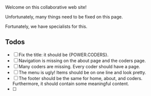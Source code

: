 Welcome on this collaborative web site!

Unfortunately, many things need to be fixed on this page.

Fortunately, we have specialists for this.

## Todos

* [ ] Fix the title: it should be {POWER.CODERS}.
* [ ] Navigation is missing on the about page and the coders page.
* [ ] Many coders are missing. Every coder should have a page.
* [ ] The menu is ugly! Items should be on one line and look pretty.
* [ ] The footer should be the same for home, about, and coders.
  Furthermore, it should contain some meaningful content.
* [ ] 
